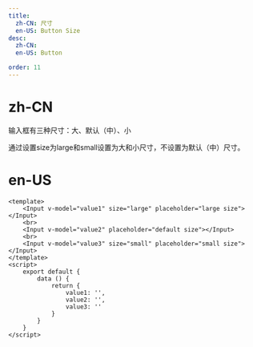 ```yaml
---
title:
  zh-CN: 尺寸
  en-US: Button Size
desc:
  zh-CN:
  en-US: Button

order: 11
---
```


# zh-CN
输入框有三种尺寸：大、默认（中）、小

通过设置size为large和small设置为大和小尺寸，不设置为默认（中）尺寸。

# en-US



```vue
<template>
    <Input v-model="value1" size="large" placeholder="large size"></Input>
    <br>
    <Input v-model="value2" placeholder="default size"></Input>
    <br>
    <Input v-model="value3" size="small" placeholder="small size"></Input>
</template>
<script>
    export default {
        data () {
            return {
                value1: '',
                value2: '',
                value3: ''
            }
        }
    }
</script>


```
